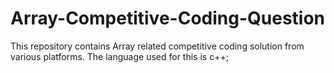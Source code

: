 # Array-Competitive-Coding-Question
This repository contains Array related competitive coding solution from various platforms. The language used for this is c++;
